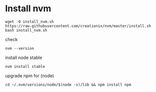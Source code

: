 # Install nvm

```console
wget -O install_nvm.sh https://raw.githubusercontent.com/creationix/nvm/master/install.sh
bash install_nvm.sh
```

check

```console
nvm --version
```

install node stable

```console
nvm install stable
```

upgrade npm for (node)

```console
cd ~/.nvm/versions/node/$(node -v)/lib && npm install npm
```
